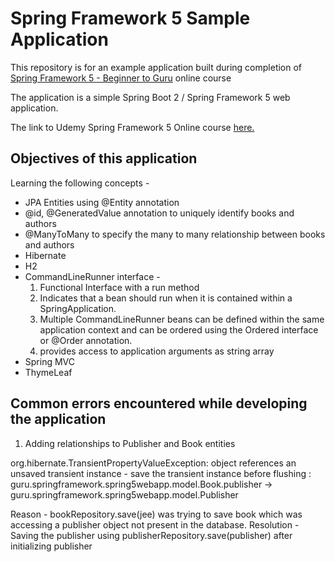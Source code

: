 # Spring Framework 5 Sample Application

This repository is for an example application built during completion of [Spring Framework 5 - Beginner to Guru](https://courses.springframework.guru/p/spring-framework-5-begginer-to-guru) online course

The application is a simple Spring Boot 2 / Spring Framework 5 web application.

The link to Udemy Spring Framework 5 Online course [here.](https://courses.springframework.guru/p/spring-framework-5-begginer-to-guru)

## Objectives of this application

Learning the following concepts -
  * JPA Entities using @Entity annotation
  * @id, @GeneratedValue annotation to uniquely identify books and authors
  * @ManyToMany to specify the many to many relationship between books and authors
  * Hibernate
  * H2
  * CommandLineRunner interface - 
     1. Functional Interface with a run method
     2. Indicates that a bean should run when it is contained within a SpringApplication. 
     3. Multiple CommandLineRunner beans can be defined within the same application context and can be ordered using the Ordered interface or @Order annotation.
     4. provides access to application arguments as string array
  * Spring MVC  
  * ThymeLeaf
     
## Common errors encountered while developing the application

1. Adding relationships to Publisher and Book entities

  org.hibernate.TransientPropertyValueException: object references an unsaved transient instance - save the transient instance before flushing : guru.springframework.spring5webapp.model.Book.publisher -> guru.springframework.spring5webapp.model.Publisher
  
  Reason - bookRepository.save(jee) was trying to save book which was accessing a publisher object not present in the database. 
  Resolution - Saving the publisher using publisherRepository.save(publisher) after initializing publisher 


